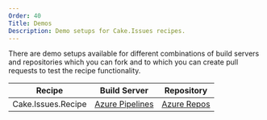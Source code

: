 ```yaml
---
Order: 40
Title: Demos
Description: Demo setups for Cake.Issues recipes.
---
```


There are demo setups available for different combinations of build servers and repositories which you can fork and to which you can create pull requests
to test the recipe functionality.

| Recipe             | Build Server                                                                                          | Repository                                                                |
|--------------------|-------------------------------------------------------------------------------------------------------|---------------------------------------------------------------------------|
| Cake.Issues.Recipe | [Azure Pipelines](https://dev.azure.com/pberger/Cake.Issues.Recipe-Demo/_build/latest?definitionId=6) | [Azure Repos](https://dev.azure.com/pberger/_git/Cake.Issues.Recipe-Demo) |